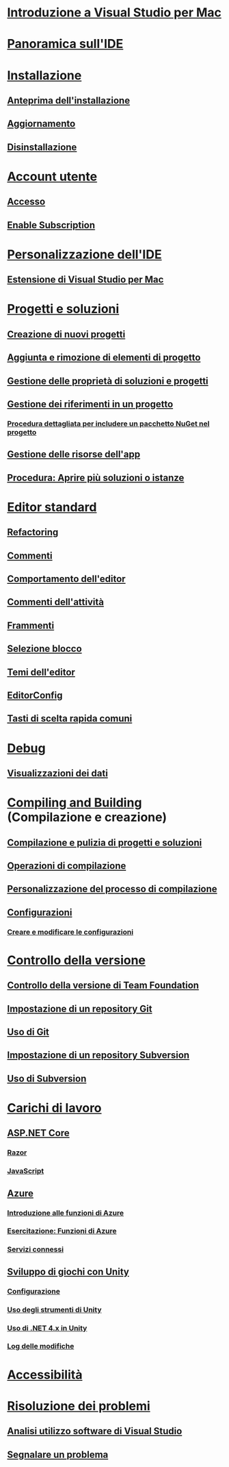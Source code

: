 # [Introduzione a Visual Studio per Mac](index.md)
# [Panoramica sull'IDE](ide-tour.md)

# [Installazione](installation.md)
## [Anteprima dell'installazione](install-preview.md)
## [Aggiornamento](update.md)
## [Disinstallazione](uninstall.md)

# [Account utente](user-accounts.md)
## [Accesso](signing-in.md)
## [Enable Subscription](activation.md)

# [Personalizzazione dell'IDE](customizing-the-ide.md)
## [Estensione di Visual Studio per Mac](extending-visual-studio-mac.md)


# [Progetti e soluzioni](projects-and-solutions.md)
## [Creazione di nuovi progetti](create-new-projects.md)
## [Aggiunta e rimozione di elementi di progetto](add-and-remove-project-items.md)
## [Gestione delle proprietà di soluzioni e progetti](managing-solutions-and-project-properties.md)
## [Gestione dei riferimenti in un progetto](managing-references-in-a-project.md)
### [Procedura dettagliata per includere un pacchetto NuGet nel progetto](nuget-walkthrough.md)
## [Gestione delle risorse dell'app](managing-app-resources.md)
## [Procedura: Aprire più soluzioni o istanze](open-multiple-solutions.md)

# [Editor standard](source-editor.md)
## [Refactoring](refactoring.md)
## [Commenti](comments.md)
## [Comportamento dell'editor](editor-behavior.md)
## [Commenti dell'attività](task-comments.md)
## [Frammenti](snippets.md)
## [Selezione blocco](block-selection.md)
## [Temi dell'editor](editor-themes.md)
## [EditorConfig](editorconfig.md)
## [Tasti di scelta rapida comuni](keyboard-shortcuts.md)

# [Debug](debugging.md)
## [Visualizzazioni dei dati](data-visualizations.md)

# [Compiling and Building](compiling-and-building.md) (Compilazione e creazione)
## [Compilazione e pulizia di progetti e soluzioni](building-and-cleaning-projects-and-solutions.md)
## [Operazioni di compilazione](build-actions.md)
## [Personalizzazione del processo di compilazione](customizing-build-system.md)
## [Configurazioni](configurations.md)
### [Creare e modificare le configurazioni](create-and-edit-configurations.md)

# [Controllo della versione](version-control.md)
## [Controllo della versione di Team Foundation](tf-version-control.md)
## [Impostazione di un repository Git](set-up-git-repository.md)
## [Uso di Git](working-with-git.md)
## [Impostazione di un repository Subversion](set-up-subversion-repository.md)
## [Uso di Subversion](working-with-subversion.md)

# [Carichi di lavoro](workloads.md)
## [ASP.NET Core](asp-net-core.md)
### [Razor](razor.md)
### [JavaScript](javascript.md)
## [Azure](azure-workload.md)
### [Introduzione alle funzioni di Azure](azure-functions.md)
### [Esercitazione: Funzioni di Azure](azure-functions-lab.md)
### [Servizi connessi](connected-services.md)
## [Sviluppo di giochi con Unity](unity-tools.md)
### [Configurazione](setup-vsmac-tools-unity.md)
### [Uso degli strumenti di Unity](using-vsmac-tools-unity.md)
### [Uso di .NET 4.x in Unity](/visualstudio/cross-platform/unity-scripting-upgrade/?context=visualstudio/mac/context)
### [Log delle modifiche](/visualstudio/cross-platform/change-log-visual-studio-tools-for-unity-mac/?context=visualstudio/mac/context)

# [Accessibilità](accessibility.md)

# [Risoluzione dei problemi](troubleshooting.md)
## [Analisi utilizzo software di Visual Studio](visual-studio-experience-improvement-program.md)
## [Segnalare un problema](report-a-problem.md)
